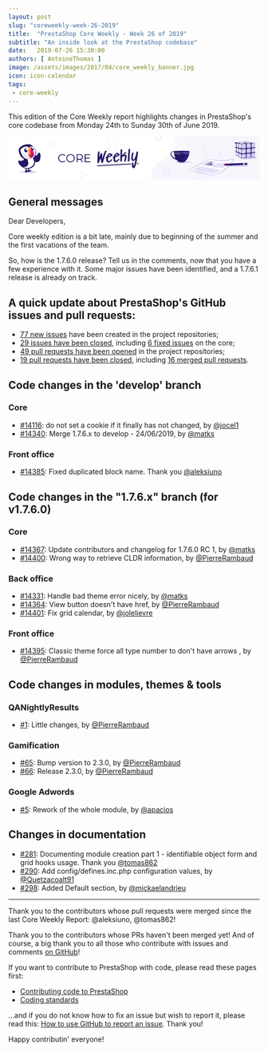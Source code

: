 ```yaml
---
layout: post
slug: "coreweekly-week-26-2019"
title:  "PrestaShop Core Weekly - Week 26 of 2019"
subtitle: "An inside look at the PrestaShop codebase"
date:   2019-07-26 15:30:00
authors: [ AntoineThomas ]
image: /assets/images/2017/04/core_weekly_banner.jpg
icon: icon-calendar
tags:
 - core-weekly
---
```


This edition of the Core Weekly report highlights changes in PrestaShop's core codebase from Monday 24th to Sunday 30th of June 2019.

![Core Weekly banner](/assets/images/2018/12/banner-core-weekly.jpg)


## General messages

Dear Developers,

Core weekly edition is a bit late, mainly due to beginning of the summer and the first vacations of the team.

So, how is the 1.7.6.0 release? Tell us in the comments, now that you have a few experience with it. Some major issues have been identified, and a 1.7.6.1 release is already on track.


## A quick update about PrestaShop's GitHub issues and pull requests:

- [77 new issues](https://github.com/search?q=org%3APrestaShop+is%3Apublic++-repo%3Aprestashop%2Fprestashop.github.io++is%3Aissue+created%3A2019-06-24..2019-06-30) have been created in the project repositories;
- [29 issues have been closed](https://github.com/search?q=org%3APrestaShop+is%3Apublic++-repo%3Aprestashop%2Fprestashop.github.io++is%3Aissue+closed%3A2019-06-24..2019-06-30), including [6 fixed issues](https://github.com/search?q=org%3APrestaShop+is%3Apublic++-repo%3Aprestashop%2Fprestashop.github.io++is%3Aissue+label%3Afixed+closed%3A2019-06-24..2019-06-30) on the core;
- [49 pull requests have been opened](https://github.com/search?q=org%3APrestaShop+is%3Apublic++-repo%3Aprestashop%2Fprestashop.github.io++is%3Apr+created%3A2019-06-24..2019-06-30) in the project repositories;
- [19 pull requests have been closed](https://github.com/search?q=org%3APrestaShop+is%3Apublic++-repo%3Aprestashop%2Fprestashop.github.io++is%3Apr+closed%3A2019-06-24..2019-06-30), including [16 merged pull requests](https://github.com/search?q=org%3APrestaShop+is%3Apublic++-repo%3Aprestashop%2Fprestashop.github.io++is%3Apr+merged%3A2019-06-24..2019-06-30).


## Code changes in the 'develop' branch

### Core

* [#14116](https://github.com/PrestaShop/PrestaShop/pull/14116): do not set a cookie if it finally has not changed, by [@jocel1](https://github.com/jocel1)
* [#14340](https://github.com/PrestaShop/PrestaShop/pull/14340): Merge 1.7.6.x to develop - 24/06/2019, by [@matks](https://github.com/matks)


### Front office

* [#14385](https://github.com/PrestaShop/PrestaShop/pull/14385): Fixed duplicated block name. Thank you [@aleksiuno](https://github.com/aleksiuno)


## Code changes in the "1.7.6.x" branch (for v1.7.6.0)

### Core

* [#14367](https://github.com/PrestaShop/PrestaShop/pull/14367): Update contributors and changelog for 1.7.6.0 RC 1, by [@matks](https://github.com/matks)
* [#14400](https://github.com/PrestaShop/PrestaShop/pull/14400): Wrong way to retrieve CLDR information, by [@PierreRambaud](https://github.com/PierreRambaud)


### Back office

* [#14331](https://github.com/PrestaShop/PrestaShop/pull/14331): Handle bad theme error nicely, by [@matks](https://github.com/matks)
* [#14364](https://github.com/PrestaShop/PrestaShop/pull/14364): View button doesn't have href, by [@PierreRambaud](https://github.com/PierreRambaud)
* [#14401](https://github.com/PrestaShop/PrestaShop/pull/14401): Fix grid calendar, by [@jolelievre](https://github.com/jolelievre)


### Front office

* [#14395](https://github.com/PrestaShop/PrestaShop/pull/14395): Classic theme force all type number to don't have arrows , by [@PierreRambaud](https://github.com/PierreRambaud)


## Code changes in modules, themes & tools

### QANightlyResults

* [#1](https://github.com/PrestaShop/QANightlyResults/pull/1): Little changes, by [@PierreRambaud](https://github.com/PierreRambaud)


### Gamification

* [#65](https://github.com/PrestaShop/gamification/pull/65): Bump version to 2.3.0, by [@PierreRambaud](https://github.com/PierreRambaud)
* [#66](https://github.com/PrestaShop/gamification/pull/66): Release 2.3.0, by [@PierreRambaud](https://github.com/PierreRambaud)


### Google Adwords

* [#5](https://github.com/PrestaShop/gadwords/pull/5): Rework of the whole module, by [@apacios](https://github.com/apacios)


## Changes in documentation

* [#281](https://github.com/PrestaShop/docs/pull/281): Documenting module creation part 1 - identifiable object form and grid hooks usage. Thank you [@tomas862](https://github.com/tomas862)
* [#290](https://github.com/PrestaShop/docs/pull/290): Add config/defines.inc.php configuration values, by [@Quetzacoalt91](https://github.com/Quetzacoalt91)
* [#298](https://github.com/PrestaShop/docs/pull/298): Added Default section, by [@mickaelandrieu](https://github.com/mickaelandrieu)


<hr />

Thank you to the contributors whose pull requests were merged since the last Core Weekly Report: @aleksiuno, @tomas862!

Thank you to the contributors whose PRs haven't been merged yet! And of course, a big thank you to all those who contribute with issues and comments [on GitHub](https://github.com/PrestaShop/PrestaShop)!

If you want to contribute to PrestaShop with code, please read these pages first:

 * [Contributing code to PrestaShop](https://devdocs.prestashop.com/1.7/contribute/contribution-guidelines/)
 * [Coding standards](https://devdocs.prestashop.com/1.7/development/coding-standards/)

...and if you do not know how to fix an issue but wish to report it, please read this: [How to use GitHub to report an issue](https://devdocs.prestashop.com/1.7/contribute/contribute-reporting-issues/). Thank you!

Happy contributin' everyone!
